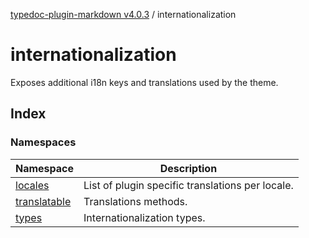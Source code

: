 [typedoc-plugin-markdown v4.0.3](../README.md) / internationalization

# internationalization

Exposes additional i18n keys and translations used by the theme.

## Index

### Namespaces

| Namespace                                         | Description                                      |
| ------------------------------------------------- | ------------------------------------------------ |
| [locales](namespaces/locales/README.md)           | List of plugin specific translations per locale. |
| [translatable](namespaces/translatable/README.md) | Translations methods.                            |
| [types](namespaces/types/README.md)               | Internationalization types.                      |
